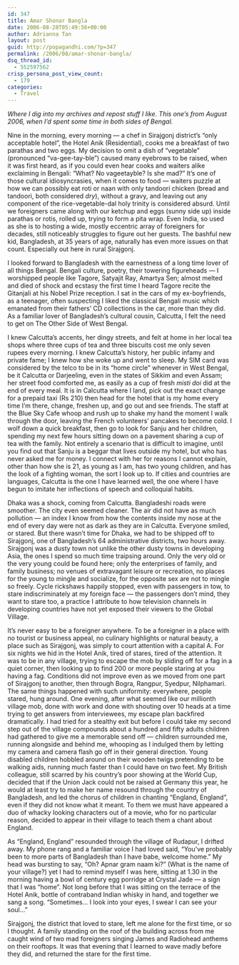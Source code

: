 ```yaml
---
id: 347
title: Amar Shonar Bangla
date: 2006-08-28T05:49:56+00:00
author: Adrianna Tan
layout: post
guid: http://popagandhi.com/?p=347
permalink: /2006/08/amar-shonar-bangla/
dsq_thread_id:
  - 552597562
crisp_persona_post_view_count:
  - 179
categories:
  - Travel
---
```

_Where I dig into my archives and repost stuff I like. This one’s from August 2006, when I&#8217;d spent some time in both sides of Bengal._

Nine in the morning, every morning — a chef in Sirajgonj district’s “only acceptable hotel”, the Hotel Anik (Residential), cooks me a breakfast of two parathas and two eggs. My decision to omit a dish of “vegetable” (pronounced “va-gee-tay-ble”) caused many eyebrows to be raised, when it was first heard, as if you could even hear cooks and waiters alike exclaiming in Bengali: “What? No vageetayble? Is she mad?” It’s one of those cultural idiosyncrasies, when it comes to food — waiters puzzle at how we can possibly eat roti or naan with only tandoori chicken (bread and tandoori, both considered _dry_), without a gravy, and leaving out any component of the rice-vegetable-dal holy trinity is considered absurd. Until we foreigners came along with our ketchup and eggs (sunny side up) inside parathas or rotis, rolled up, trying to form a pita wrap. Even India, so used as she is to hosting a wide, mostly eccentric array of foreigners for decades, still noticeably struggles to figure out her guests. The bashful new kid, Bangladesh, at 35 years of age, naturally has even more issues on that count. Especially out here in rural Sirajgonj.

I looked forward to Bangladesh with the earnestness of a long time lover of all things Bengal. Bengali culture, poetry, their towering figureheads — I worshipped people like Tagore, Satyajit Ray, Amartya Sen; almost melted and died of shock and ecstasy the first time I heard Tagore recite the Gitanjali at his Nobel Prize reception. I sat in the cars of my ex-boyfriends, as a teenager, often suspecting I liked the classical Bengali music which emanated from their fathers’ CD collections in the car, more than they did. As a familiar lover of Bangladesh’s cultural cousin, Calcutta, I felt the need to get on The Other Side of West Bengal.

I knew Calcutta’s accents, her dingy streets, and felt at home in her local tea shops where three cups of tea and three biscuits cost me only seven rupees every morning. I knew Calcutta’s history, her public infamy and private fame; I knew how she woke up and went to sleep. My SIM card was considered by the telco to be in its “home circle” whenever in West Bengal, be it Calcutta or Darjeeling, even in the states of Sikkim and even Assam; her street food comforted me, as easily as a cup of fresh _misti doi_ did at the end of every meal. It is in Calcutta where I land, pick out the exact change for a prepaid taxi (Rs 210) then head for the hotel that is my home every time I’m there, change, freshen up, and go out and see friends. The staff at the Blue Sky Cafe whoop and rush up to shake my hand the moment I walk through the door, leaving the French volunteers’ pancakes to become cold. I wolf down a quick breakfast, then go to look for Sanju and her children, spending my next few hours sitting down on a pavement sharing a cup of tea with the family. Not entirely a scenario that is difficult to imagine, until you find out that Sanju is a beggar that lives outside my hotel, but who has never asked me for money. I connect with her for reasons I cannot explain, other than how she is 21, as young as I am, has two young children, and has the look of a fighting woman, the sort I look up to. If cities and countries are languages, Calcutta is the one I have learned well, the one where I have begun to imitate her inflections of speech and colloquial habits.

Dhaka was a shock, coming from Calcutta. Bangladeshi roads were smoother. The city even seemed cleaner. The air did not have as much pollution — an index I know from how the contents inside my nose at the end of every day were not as dark as they are in Calcutta. Everyone smiled, or stared. But there wasn’t time for Dhaka, we had to be shipped off to Sirajgonj, one of Bangladesh’s 64 administrative districts, two hours away. Sirajgonj was a dusty town not unlike the other dusty towns in developing Asia, the ones I spend so much time traipsing around. Only the very old or the very young could be found here; only the enterprises of family, and family business; no venues of extravagant leisure or recreation, no places for the young to mingle and socialize, for the opposite sex are not to mingle so freely. Cycle rickshaws happily stopped, even with passengers in tow, to stare indiscriminately at my foreign face — the passengers don’t mind, they want to stare too, a practice I attribute to how television channels in developing countries have not yet exposed their viewers to the Global Village.

It’s never easy to be a foreigner anywhere. To be a foreigner in a place with no tourist or business appeal, no culinary highlights or natural beauty, a place such as Sirajgonj, was simply to court attention with a capital A. For six nights we hid in the Hotel Anik, tired of stares, tired of the attention. It was to be in any village, trying to escape the mob by sliding off for a fag in a quiet corner, then looking up to find 200 or more people staring at you having a fag. Conditions did not improve even as we moved from one part of Sirajgonj to another, then through Bogra, Rangpur, Syedpur, Nilphamari. The same things happened with such uniformity: everywhere, people stared, hung around. One evening, after what seemed like our millionth village mob, done with work and done with shouting over 10 heads at a time trying to get answers from interviewees, my escape plan backfired dramatically. I had tried for a stealthy exit but before I could take my second step out of the village compounds about a hundred and fifty adults children had gathered to give me a memorable send off — children surrounded me, running alongside and behind me, whooping as I indulged them by letting my camera and camera flash go off in their general direction. Young disabled children hobbled around on their wooden twigs pretending to be walking aids, running much faster than I could have on two feet. My British colleague, still scarred by his country’s poor showing at the World Cup, decided that if the Union Jack could not be raised at Germany this year, he would at least try to make her name resound through the country of Bangladesh, and led the chorus of children in chanting “England, England”, even if they did not know what it meant. To them we must have appeared a duo of whacky looking characters out of a movie, who for no particular reason, decided to appear in their village to teach them a chant about England.

As “England, England” resounded through the village of Rudapur, I drifted away. My phone rang and a familiar voice I had loved said, “You’ve probably been to more parts of Bangladesh than I have babe, welcome home.” My head was bursting to say, “Oh? Apnar gram naam ki?” (What is the name of your village?) yet I had to remind myself I was here, sitting at 1.30 in the morning having a bowl of century egg porridge at Crystal Jade — a sign that I was “home”. Not long before that I was sitting on the terrace of the Hotel Anik, bottle of contraband Indian whisky in hand, and together we sang a song. “Sometimes… I look into your eyes, I swear I can see your soul…”

Sirajgonj, the district that loved to stare, left me alone for the first time, or so I thought. A family standing on the roof of the building across from me caught wind of two mad foreigners singing James and Radiohead anthems on their rooftops. It was that evening that I learned to wave madly before they did, and returned the stare for the first time.